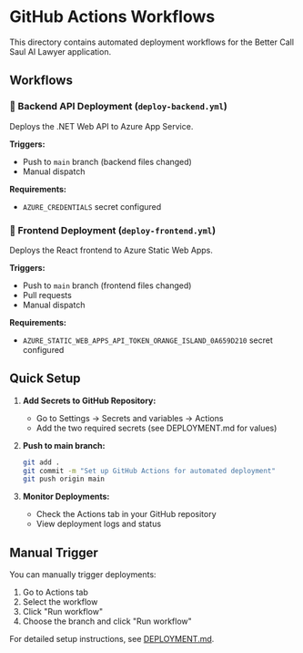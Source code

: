 # GitHub Actions Workflows

This directory contains automated deployment workflows for the Better Call Saul AI Lawyer application.

## Workflows

### 🔧 Backend API Deployment (`deploy-backend.yml`)
Deploys the .NET Web API to Azure App Service.

**Triggers:**
- Push to `main` branch (backend files changed)
- Manual dispatch

**Requirements:**
- `AZURE_CREDENTIALS` secret configured

### 🎨 Frontend Deployment (`deploy-frontend.yml`)
Deploys the React frontend to Azure Static Web Apps.

**Triggers:**
- Push to `main` branch (frontend files changed)
- Pull requests
- Manual dispatch

**Requirements:**
- `AZURE_STATIC_WEB_APPS_API_TOKEN_ORANGE_ISLAND_0A659D210` secret configured

## Quick Setup

1. **Add Secrets to GitHub Repository:**
   - Go to Settings → Secrets and variables → Actions
   - Add the two required secrets (see DEPLOYMENT.md for values)

2. **Push to main branch:**
   ```bash
   git add .
   git commit -m "Set up GitHub Actions for automated deployment"
   git push origin main
   ```

3. **Monitor Deployments:**
   - Check the Actions tab in your GitHub repository
   - View deployment logs and status

## Manual Trigger

You can manually trigger deployments:
1. Go to Actions tab
2. Select the workflow
3. Click "Run workflow"
4. Choose the branch and click "Run workflow"

For detailed setup instructions, see [DEPLOYMENT.md](../../DEPLOYMENT.md).